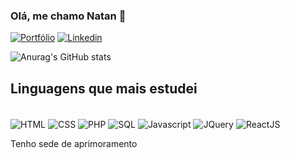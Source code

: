 
### Olá, me chamo Natan 👋

[![Portfólio](https://img.shields.io/badge/website-000000?style=for-the-badge&logo=About.me&logoColor=white)](https://natansan2002.github.io/Meu_Portfolio/)  [![Linkedin](https://img.shields.io/badge/LinkedIn-0077B5?style=for-the-badge&logo=linkedin&logoColor=white)](https://www.linkedin.com/in/natan-santos-gomes-823a33228/)


![Anurag's GitHub stats](https://github-readme-stats.vercel.app/api?username=NatanSan2002&show_icons=true&theme=dracula)



## Linguagens que mais estudei 

<br/>

<div style="display:inline-block"> 
<img align="center" alt="HTML" src="https://img.shields.io/badge/HTML5-E34F26?style=for-the-badge&logo=html5&logoColor=white"/>

<img align="center" alt="CSS" src="https://img.shields.io/badge/CSS3-1572B6?style=for-the-badge&logo=css3&logoColor=white"/>

<img align="center" alt="PHP" src="https://img.shields.io/badge/PHP-777BB4?style=for-the-badge&logo=php&logoColor=white"/>

<img align="center" alt="SQL" src="https://img.shields.io/badge/MySQL-00000F?style=for-the-badge&logo=mysql&logoColor=white"/>

<img align="center" alt="Javascript" src="https://img.shields.io/badge/JavaScript-F7DF1E?style=for-the-badge&logo=javascript&logoColor=black"/>

<img align="center" alt="JQuery" src="https://img.shields.io/badge/jQuery-0769AD?style=for-the-badge&logo=jquery&logoColor=white"/>

<img align="center" alt="ReactJS" src="https://img.shields.io/badge/React-20232A?style=for-the-badge&logo=react&logoColor=61DAFB"/>

</div>

<br/>


Tenho sede de aprimoramento



